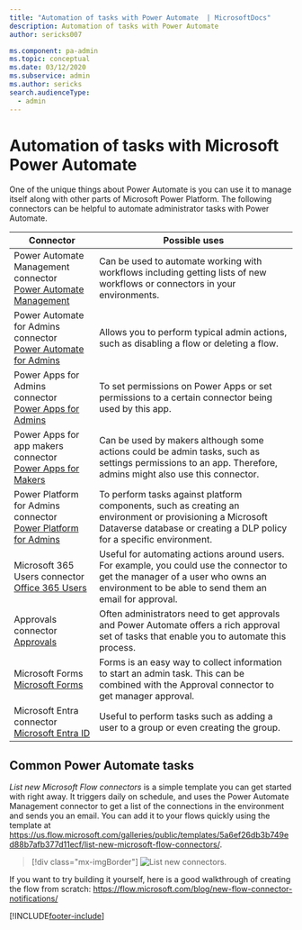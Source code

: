 ```yaml
---
title: "Automation of tasks with Power Automate  | MicrosoftDocs"
description: Automation of tasks with Power Automate 
author: sericks007

ms.component: pa-admin
ms.topic: conceptual
ms.date: 03/12/2020
ms.subservice: admin
ms.author: sericks
search.audienceType: 
  - admin
---
```

# Automation of tasks with Microsoft Power Automate 

One of the unique things about Power Automate is you can use it to manage itself along with other parts of Microsoft Power Platform. The following connectors can be helpful to automate administrator tasks with Power Automate.

|Connector  |Possible uses  |
|---------|---------|
|Power Automate Management connector <br/> [Power Automate Management](/connectors/flowmanagement/)    |Can be used to automate working with workflows including getting lists of new workflows or connectors in your environments.         |
| Power Automate for Admins connector <br /> [Power Automate for Admins](/connectors/microsoftflowforadmins/) |Allows you to perform typical admin actions, such as disabling a flow or deleting a flow.   |
| Power Apps for Admins connector <br /> [Power Apps for Admins](/connectors/powerappsforadmins/) |To set permissions on Power Apps or set permissions to a certain connector being used by this app.  |
| Power Apps for app makers connector<br /> [Power Apps for Makers](/connectors/powerappsforappmakers/)  | Can be used by makers although some actions could be admin tasks, such as settings permissions to an app. Therefore, admins might also use this connector.    |
|Power Platform for Admins connector<br /> [Power Platform for Admins](/connectors/powerplatformforadmins/)  |To perform tasks against platform components, such as creating an environment or provisioning a Microsoft Dataverse database or creating a DLP policy for a specific environment.    |
|Microsoft 365 Users connector<br/> [Office 365 Users](/connectors/office365users/)     |Useful for automating actions around users. For example, you could use the connector to get the manager of a user who owns an environment to be able to send them an email for approval.         |
|Approvals connector<br/> [Approvals](/connectors/approvals/)    | Often administrators need to get approvals and Power Automate offers a rich approval set of tasks that enable you to automate this process.        |
|Microsoft Forms <br/> [Microsoft Forms](/connectors/microsoftforms/)   | Forms is an easy way to collect information to start an admin task. This can be combined with the Approval connector to get manager approval.        |
|Microsoft Entra connector <br/> [Microsoft Entra ID](/connectors/azuread/)   |Useful to perform tasks such as adding a user to a group or even creating the group.         |

## Common Power Automate tasks

*List new Microsoft Flow connectors* is a simple template you can get started with right away. It triggers daily on schedule, and uses the Power Automate Management connector to get a list of the connections in the environment and sends you an email. You can add it to your flows quickly using the template at https://us.flow.microsoft.com/galleries/public/templates/5a6ef26db3b749ed88b7afb377d11ecf/list-new-microsoft-flow-connectors/.

> [!div class="mx-imgBorder"] 
> ![List new connectors.](media/list-new-flow-connectors.png "List new connectors")

If you want to try building it yourself, here is a good walkthrough of creating the flow from scratch: https://flow.microsoft.com/blog/new-flow-connector-notifications/




[!INCLUDE[footer-include](../includes/footer-banner.md)]